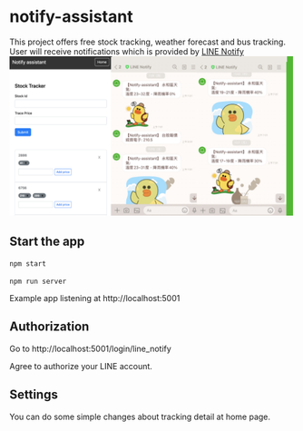 # notify-assistant

This project offers free stock tracking, weather forecast and bus tracking. User will receive notifications which is provided by [LINE Notify](https://notify-bot.line.me/)\
<img width="500" alt="Project_screenshot" src="https://raw.githubusercontent.com/ccwang116/notify-assistant/main/public/LineNotify_screenshot.png">

## Start the app

`npm start`

`npm run server`

Example app listening at http://localhost:5001

## Authorization

Go to http://localhost:5001/login/line_notify

Agree to authorize your LINE account.

## Settings

You can do some simple changes about tracking detail at home page.
